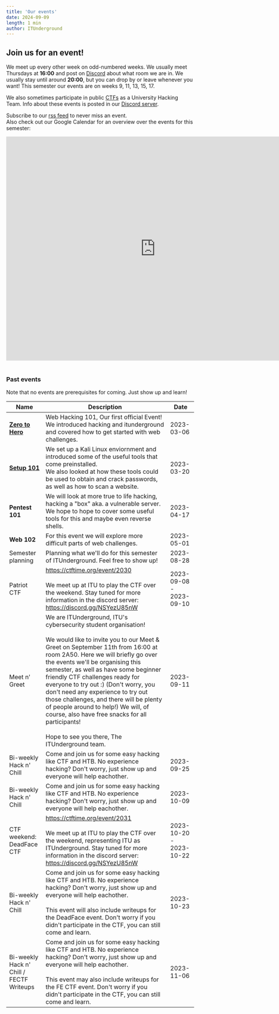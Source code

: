 ```yaml
---
title: 'Our events'
date: 2024-09-09
length: 1 min
author: ITUnderground
---
```


## Join us for an event!

We meet up every other week on odd-numbered weeks. We usually meet Thursdays at **16:00** and post on [Discord](/pages/discord) about what room we are in. We usually stay until around **20:00**, but you can drop by or leave whenever you want! This semester our events are on weeks 9, 11, 13, 15, 17. 
 
We also sometimes participate in public [CTFs](/pages/resources#whats-a-ctf) as a University Hacking Team. Info about these events is posted in our [Discord server](/pages/discord).

Subscribe to our [rss feed](http://itunderground.dk/rss/events.xml) to never miss an event.  
Also check out our Google Calendar for an overview over the events for this semester:

<iframe src="https://calendar.google.com/calendar/embed?src=a958e7dadgao22g6k57f4ogjvvefcnqc%40import.calendar.google.com&ctz=Europe%2FBerlin" style="border: 0; max-width: 96vw; width: 800px;" width="800" height="600" frameborder="0" scrolling="no"></iframe>

<br>
<br>

### Past events

Note that no events are prerequisites for coming. Just show up and learn!

| Name                                                                                                                     | Description                                                                                                                                                                                                                                                                                                                                                                                                                                                                                                                                                                             | Date                    |
| ------------------------------------------------------------------------------------------------------------------------ | --------------------------------------------------------------------------------------------------------------------------------------------------------------------------------------------------------------------------------------------------------------------------------------------------------------------------------------------------------------------------------------------------------------------------------------------------------------------------------------------------------------------------------------------------------------------------------------- | ----------------------- |
| **[Zero to Hero](https://docs.google.com/presentation/d/1NKq6T3BsB07zz03xzss2HTeou0ufYaHw2_7G90WLALU/edit?usp=sharing)** | Web Hacking 101, Our first official Event!<br>We introduced hacking and itunderground and covered how to get started with web challenges.                                                                                                                                                                                                                                                                                                                                                                                                                                               | 2023-03-06              |
| **[Setup 101](https://docs.google.com/presentation/d/1Gf1oz5B81gZTHK6ECNtXGcdvrAQvLICyXcp0jkXK0oc/edit?usp=sharing)**    | We set up a Kali Linux enviornment and introduced some of the useful tools that come preinstalled.<br>We also looked at how these tools could be used to obtain and crack passwords, as well as how to scan a website.                                                                                                                                                                                                                                                                                                                                                                  | 2023-03-20              |
| **Pentest 101**                                                                                                          | We will look at more true to life hacking, hacking a "box" aka. a vulnerable server. We hope to hope to cover some useful tools for this and maybe even reverse shells.                                                                                                                                                                                                                                                                                                                                                                                                                 | 2023-04-17              |
| **Web 102**                                                                                                              | For this event we will explore more difficult parts of web challenges.                                                                                                                                                                                                                                                                                                                                                                                                                                                                                                                  | 2023-05-01              |
| Semester planning                                                                                                        | Planning what we'll do for this semester of ITUnderground. Feel free to show up!                                                                                                                                                                                                                                                                                                                                                                                                                                                                                                        | 2023-08-28              |
| Patriot CTF                                                                                                              | https://ctftime.org/event/2030<br><br>We meet up at ITU to play the CTF over the weekend. Stay tuned for more information in the discord server: https://discord.gg/NSYezU85nW                                                                                                                                                                                                                                                                                                                                                                                                          | 2023-09-08 - 2023-09-10 |
| Meet n' Greet                                                                                                            | We are ITUnderground, ITU's cybersecurity student organisation! <br><br>We would like to invite you to our Meet & Greet on September 11th from 16:00 at room 2A50. Here we will briefly go over the events we'll be organising this semester, as well as have some beginner friendly CTF challenges ready for everyone to try out :) (Don't worry, you don't need any experience to try out those challenges, and there will be plenty of people around to help!) We will, of course, also have free snacks for all participants!<br><br>Hope to see you there, The ITUnderground team. | 2023-09-11              |
| Bi-weekly Hack n' Chill                                                                                                  | Come and join us for some easy hacking like CTF and HTB. No experience hacking? Don't worry, just show up and everyone will help eachother.                                                                                                                                                                                                                                                                                                                                                                                                                                             | 2023-09-25              |
| Bi-weekly Hack n' Chill                                                                                                  | Come and join us for some easy hacking like CTF and HTB. No experience hacking? Don't worry, just show up and everyone will help eachother.                                                                                                                                                                                                                                                                                                                                                                                                                                             | 2023-10-09              |
| CTF weekend: DeadFace CTF                                                                                                | https://ctftime.org/event/2031<br><br>We meet up at ITU to play the CTF over the weekend, representing ITU as ITUnderground. Stay tuned for more information in the discord server: https://discord.gg/NSYezU85nW                                                                                                                                                                                                                                                                                                                                                                       | 2023-10-20 - 2023-10-22 |
| Bi-weekly Hack n' Chill                                                                                                  | Come and join us for some easy hacking like CTF and HTB. No experience hacking? Don't worry, just show up and everyone will help eachother.<br><br>This event will also include writeups for the DeadFace event. Don't worry if you didn't participate in the CTF, you can still come and learn.                                                                                                                                                                                                                                                                                        | 2023-10-23              |
| Bi-weekly Hack n' Chill / FECTF Writeups                                                                                 | Come and join us for some easy hacking like CTF and HTB. No experience hacking? Don't worry, just show up and everyone will help eachother.<br><br>This event may also include writeups for the FE CTF event. Don't worry if you didn't participate in the CTF, you can still come and learn.                                                                                                                                                                                                                                                                                           | 2023-11-06              |

